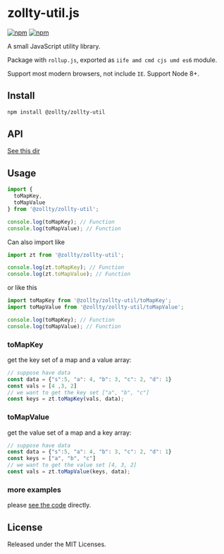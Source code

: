 # zollty-util.js

[![npm](https://img.shields.io/npm/dt/@zollty/zollty-util.svg)](github-https://www.npmjs.com/package/@zollty/zollty-util)
[![npm](https://img.shields.io/npm/v/@zollty/zollty-util.svg)](https://www.npmjs.com/package/@zollty/zollty-util)


A small JavaScript utility library.  

Package with `rollup.js`, exported as `iife amd cmd cjs umd es6`  module.   

Support most modern browsers, not include `IE`. Support Node 8+.   

## Install

```bash
npm install @zollty/zollty-util
```

## API

[See this dir](https://github.com/zollty-org/zollty-util.js/tree/master/dist)

## Usage

```javascript
import {
  toMapKey,
  toMapValue
} from '@zollty/zollty-util';

console.log(toMapKey); // Function
console.log(toMapValue); // Function
```

Can also import like

```javascript
import zt from '@zollty/zollty-util';

console.log(zt.toMapKey); // Function
console.log(zt.toMapValue); // Function
```

or like this

```javascript
import toMapKey from '@zollty/zollty-util/toMapKey';
import toMapValue from '@zollty/zollty-util/toMapValue';

console.log(toMapKey); // Function
console.log(toMapValue); // Function
```


### toMapKey

get the key set of a map and a value array:
```javascript
// suppose have data
const data = {"s":5, "a": 4, "b": 3, "c": 2, "d": 1}
const vals = [4 ,3, 2]
// we want to get the key set ["a", "b", "c"]
const keys = zt.toMapKey(vals, data);
```


### toMapValue

get the value set of a map and a key array:
```javascript
// suppose have data
const data = {"s":5, "a": 4, "b": 3, "c": 2, "d": 1}
const keys = ["a", "b", "c"]
// we want to get the value set [4, 3, 2]
const vals = zt.toMapValue(keys, data);
```

### more examples
please [see the code](https://github.com/zollty-org/zollty-util.js/tree/master/dist) directly.


## License

Released under the MIT Licenses.

